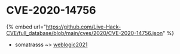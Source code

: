 # CVE-2020-14756
{% embed url="https://github.com/Live-Hack-CVE/full_database/blob/main/cves/2020/CVE-2020-14756.json" %}

* somatrasss ~> [weblogic2021](https://www.alice-snow.ru/2020/database/cve-2020-14756/weblogic2021-somatrasss)